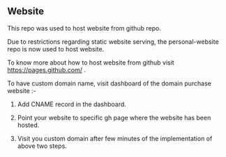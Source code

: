 ## Website 

This repo was used to host website from github repo.

Due to restrictions regarding static website serving, the personal-website repo is now used to host website.

To know more about how to host website from github visit https://pages.github.com/ .



To have custom domain name, visit dashboard of the domain purchase website :-

1. Add CNAME record in the dashboard.

2. Point your website to specific gh page where the website has been hosted.

3. Visit you custom domain after few minutes of the implementation of above two steps.












